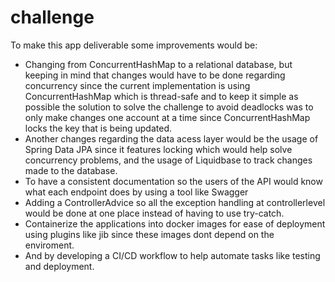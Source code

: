 # challenge

To make this app deliverable some improvements would be:

+ Changing from ConcurrentHashMap to a relational database, but keeping in mind that changes would have to be done regarding concurrency since the current implementation is using ConcurrentHashMap which is thread-safe and to keep it simple as possible the solution to solve the challenge to avoid deadlocks was to only make changes one account at a time since ConcurrentHashMap locks the key that is being updated.
+ Another changes regarding the data acess layer would be the usage of Spring Data JPA since it features locking which would help solve concurrency problems, and the usage of Liquidbase to track changes made to the database. 
+ To have a consistent documentation so the users of the API would know what each endpoint does by using a tool like Swagger
+ Adding a ControllerAdvice so all the exception handling at controllerlevel would be done at one place instead of having to use try-catch.
+ Containerize the applications into docker images for ease of deployment using plugins like jib since these images dont depend on the enviroment.
+ And by developing a CI/CD workflow to help automate tasks like testing and deployment.

